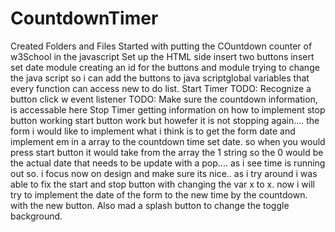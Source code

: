 # CountdownTimer
Created Folders and Files
Started with putting the COuntdown counter of w3School in the javascript
Set up the HTML side
insert two buttons
insert set date module
creating an id for the buttons and module
trying to change the java script so i can add the buttons to java scriptglobal variables that every function can access 
new to do list.
Start Timer
TODO: Recognize a button click w event listener
TODO: Make sure the countdown information, is accessable here 
Stop Timer
getting information on how to implement 
stop button working
start button work but howefer it is not stopping again....
the form i would like to implement what i think is to get the form date
and implement em in a array to the countdown time set date.
so when you would press start button it would take from the array the 1 string so the 0 would be the actual date that needs to be update 
with a pop....
as i see time is running out so.
i focus now on design and make sure its nice..
as i try around i was able to fix the start and stop button
with changing the var x to x.
now i will try to implement the date of the form to the new time by the countdown.
with the new button.
Also mad a splash button to change the toggle background.
